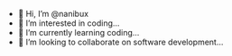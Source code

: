 - 👋 Hi, I’m @nanibux
- 👀 I’m interested in coding...
- 🌱 I’m currently learning coding...
- 💞️ I’m looking to collaborate on software development...

<!---
nanibux/nanibux is a ✨ special ✨ repository because its `README.md` (this file) appears on your GitHub profile.
You can click the Preview link to take a look at your changes.
--->
